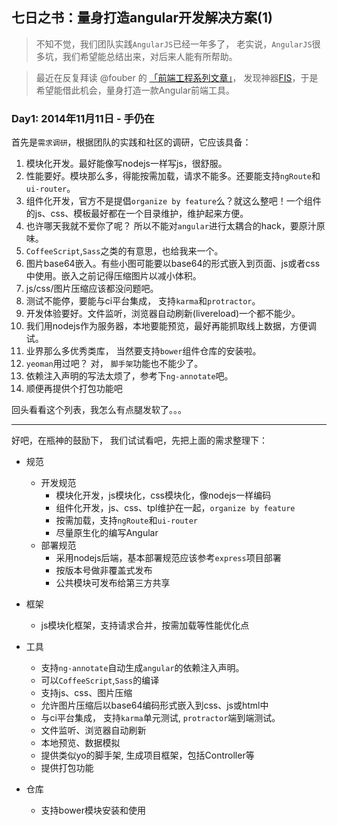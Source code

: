 ## 七日之书：量身打造angular开发解决方案(1)

> 不知不觉，我们团队实践`AngularJS`已经一年多了， 老实说，`AngularJS`很多坑，我们希望能总结出来，对后来人能有所帮助。

> 最近在反复拜读 @fouber 的 [「前端工程系列文章」](https://github.com/fouber/blog)， 发现神器[FIS](http://fis.baidu.com/)，于是希望能借此机会，量身打造一款Angular前端工具。


### Day1: 2014年11月11日 - 手仍在

首先是``需求调研``，根据团队的实践和社区的调研，它应该具备：

1. 模块化开发。最好能像写nodejs一样写js，很舒服。
2. 性能要好。模块那么多，得能按需加载，请求不能多。还要能支持`ngRoute`和`ui-router`。
3. 组件化开发，官方不是提倡`organize by feature`么？就这么整吧！一个组件的js、css、模板最好都在一个目录维护，维护起来方便。
4. 也许哪天我就不爱你了呢？ 所以不能对`angular`进行太耦合的hack，要原汁原味。
5. `CoffeeScript`,`Sass`之类的有意思，也给我来一个。
6. 图片base64嵌入。有些小图可能要以base64的形式嵌入到页面、js或者css中使用。嵌入之前记得压缩图片以减小体积。
7. js/css/图片压缩应该都没问题吧。
8. 测试不能停，要能与ci平台集成， 支持`karma`和`protractor`。
9. 开发体验要好。文件监听，浏览器自动刷新(livereload)一个都不能少。
10. 我们用nodejs作为服务器，本地要能预览，最好再能抓取线上数据，方便调试。
11. 业界那么多优秀类库， 当然要支持`bower`组件仓库的安装啦。
12. `yeoman`用过吧？ 对， `脚手架`功能也不能少了。
13. 依赖注入声明的写法太烦了，参考下`ng-annotate`吧。
14. 顺便再提供个打包功能吧

回头看看这个列表，我怎么有点腿发软了。。。

---
好吧，在瓶神的鼓励下， 我们试试看吧，先把上面的需求整理下：

- 规范
  - 开发规范
    - 模块化开发，js模块化，css模块化，像nodejs一样编码
    - 组件化开发，js、css、tpl维护在一起，`organize by feature`
    - 按需加载，支持`ngRoute`和`ui-router`
    - 尽量原生化的编写Angular
  - 部署规范
    - 采用nodejs后端，基本部署规范应该参考`express`项目部署
    - 按版本号做非覆盖式发布
    - 公共模块可发布给第三方共享

- 框架
  - js模块化框架，支持请求合并，按需加载等性能优化点

- 工具
  - 支持`ng-annotate`自动生成`angular`的依赖注入声明。
  - 可以`CoffeeScript`,`Sass`的编译
  - 支持js、css、图片压缩
  - 允许图片压缩后以base64编码形式嵌入到css、js或html中
  - 与ci平台集成， 支持`karma`单元测试, `protractor`端到端测试。
  - 文件监听、浏览器自动刷新
  - 本地预览、数据模拟
  - 提供类似yo的脚手架, 生成项目框架，包括Controller等
  - 提供打包功能

- 仓库
  - 支持bower模块安装和使用


